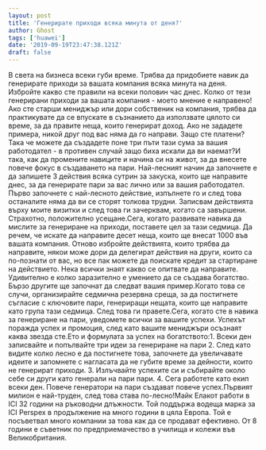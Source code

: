 ```yaml
---
layout: post
title: 'Генерирате приходи всяка минута от деня?'
author: Ghost
tags: ['huawei']
date: '2019-09-19T23:47:38.121Z'
draft: false
---
```


В света на бизнеса всеки губи време. Трябва да придобиете навик да генерирате приходи за вашата компания всяка минута на деня. Избройте какво сте правили на всеки половин час днес. Колко от тези генерирани приходи за вашата компания - моето мнение е направено!Ако сте старши мениджър или дори собственик на компания, трябва да практикувате да се впускате в съзнанието да използвате цялото си време, за да правите неща, които генерират доход. Ако не зададете примера, никой друг под вас няма да го направи. Защо сте платени? Така че можете да създадете поне три пъти тази сума за вашия работодател - в противен случай защо биха искали да ви наемат?И така, как да промените навиците и начина си на живот, за да внесете повече фокус в създаването на пари. Най-лесният начин да започнете е да запишете 3 действия всяка сутрин за закуска, които ще направите днес, за да генерирате пари за вас лично или за вашия работодател. Първо започнете с най-лесното действие, изпълнете го и след това останалите няма да ви се сторят толкова трудни. Записвам действията върху моите визитки и след това ги зачерквам, когато са завършени. Страхотно, положително усещане.Сега, когато развивате навика да мислите за генериране на приходи, поставете цел за тази седмица. Да речем, че искате да направите десет неща, които ще внесат 1000 във вашата компания. Отново избройте действията, които трябва да направите, някои може дори да делегират действия на други, които са по-познати от вас, но все пак можете да поискате кредит за стартиране на действието. Нека всички знаят какво се опитвате да направите. Удивително е колко заразително е умението да се създава богатство. Бързо другите ще започнат да следват вашия пример.Когато това се случи, организирайте седмична резервна среща, за да постигнете съгласие с ключовите пари, генериращи нещата, които ще направите като група тази седмица. След това ги правете.Сега, когато сте в навика за генериране на пари, уведомете всички за вашите успехи. Успехът поражда успех и промоция, след като вашите мениджъри осъзнаят каква звезда сте.Ето и формулата за успех на богатството:1. Всеки ден записвайте и попълвайте три идеи за генериране на пари 2. След като видите колко лесно е да постигнете това, започнете да увеличавате идеите и запомнете с нагласата да не губите време за дейности, които не генерират приходи. 3. Излъчвайте успехите си и събирайте около себе си други като генерали на пари пари. 4. Сега работете като екип всеки ден. Повече генератори на пари създават повече успех.Първият милион е най-труден, след това става по-лесно!Майк Елакот работи в ICI 32 години на ръководни длъжности. Той поддържа водеща марка за ICI Perspex в продължение на много години в цяла Европа. Той е посъветвал много компании за това как да се продават ефективно. От 8 години е съветник по предприемачество в училища и колежи във Великобритания.
